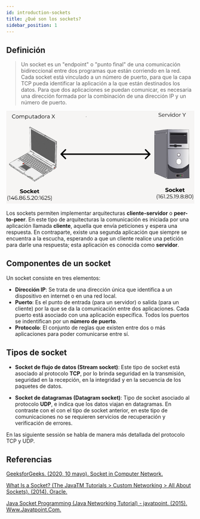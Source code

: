 ```yaml
---
id: introduction-sockets
title: ¿Qué son los sockets?
sidebar_position: 1
---
```


## Definición

> Un socket es un "endpoint" o "punto final" de una comunicación bidireccional entre dos programas que están corriendo en la red. Cada socket está vinculado a un número de puerto, para que la capa TCP pueda identificar la aplicación a la que están destinados los datos. Para que dos aplicaciones se puedan comunicar, es necesaria una dirección formada por la combinación de una dirección IP y un número de puerto.

![Comunicación entre hosts y servidor](/img/sockets/sockets_example.png)

Los sockets permiten implementar arquitecturas **cliente-servidor** o **peer-to-peer**. En este tipo de arquitecturas la comunicación es iniciada por una aplicación llamada **cliente**, aquella que envía peticiones y espera una respuesta. En contraparte, existe una segunda aplicación que siempre se encuentra a la escucha, esperando a que un cliente realice una petición para darle una respuesta; esta aplicación es conocida como **servidor**.

## Componentes de un socket

Un socket consiste en tres elementos:

- **Dirección IP**: Se trata de una dirección única que identifica a un dispositivo en internet o en una red local.
- **Puerto**: Es el punto de entrada (para un servidor) o salida (para un cliente) por la que se da la comunicación entre dos aplicaciones. Cada puerto está asociado con una aplicación específica. Todos los puertos se indentifican por un **número de puerto**.
- **Protocolo**: El conjunto de reglas que existen entre dos o más aplicaciones para poder comunicarse entre sí.

## Tipos de socket

- **Socket de flujo de datos (Stream socket)**: Este tipo de socket está asociado al protocolo **TCP**, por lo brinda seguridad en la transmisión, seguridad en la recepción, en la integridad y en la secuencia de los paquetes de datos.

- **Socket de datagramas (Datagram socket)**: Tipo de socket asociado al protocolo **UDP**, e indica que los datos viajan en datagramas. En contraste con el con el tipo de socket anterior, en este tipo de comunicaciones no se requieren servicios de recuperación y verificación de errores.

En las siguiente sessión se habla de manera más detallada del protocolo TCP y UDP.

## Referencias

[GeeksforGeeks. (2020, 10 mayo). Socket in Computer Network.](https://www.geeksforgeeks.org/socket-in-computer-network/)

[What Is a Socket? (The JavaTM Tutorials > Custom Networking > All About Sockets). (2014). Oracle.](https://docs.oracle.com/javase/tutorial/networking/sockets/definition.html)

[Java Socket Programming (Java Networking Tutorial) - javatpoint. (2015). Www.Javatpoint.Com.](https://www.javatpoint.com/socket-programming)

